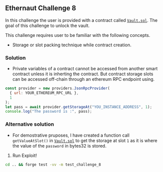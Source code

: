 ## Ethernaut Challenge 8

In this challenge the user is provided with a contract called [`Vault.sol`](./Vault.sol). The goal of this challenge to unlock the vault.

This challenge requires user to be familiar with the following concepts.

- Storage or slot packing technique while contract creation.

### Solution

- Private variables of a contract cannot be accessed from another smart contract unless it is inherting the contract. But contract storage slots can be accessed off-chain through an ethereum RPC endpoint using.

```js
const provider = new providers.JsonRpcProvider(
  { url: YOUR_ETHEREUM_RPC_URL },
  1
);
let pass = await provider.getStorageAt("YOU_INSTANCE_ADDRESS", 1);
console.log("The password is :", pass);
```

### Alternative solution
- For demostrative pruposes, I have created a function call `getValueAtSlot()` in [`Vault.sol`](./Vault.sol) to get the storage at slot `1` as it is where the value of the `password` in bytes32 is stored.

1. Run Exploit!

```sh
cd .. && forge test -vv -m test_challenge_8
```
